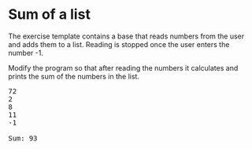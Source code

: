 # Sum of a list
The exercise template contains a base that reads numbers from the user and adds them to a list. Reading is stopped once the user enters the number -1.

Modify the program so that after reading the numbers it calculates and prints the sum of the numbers in the list.

<pre>
72
2
8
11
-1

Sum: 93
</pre>